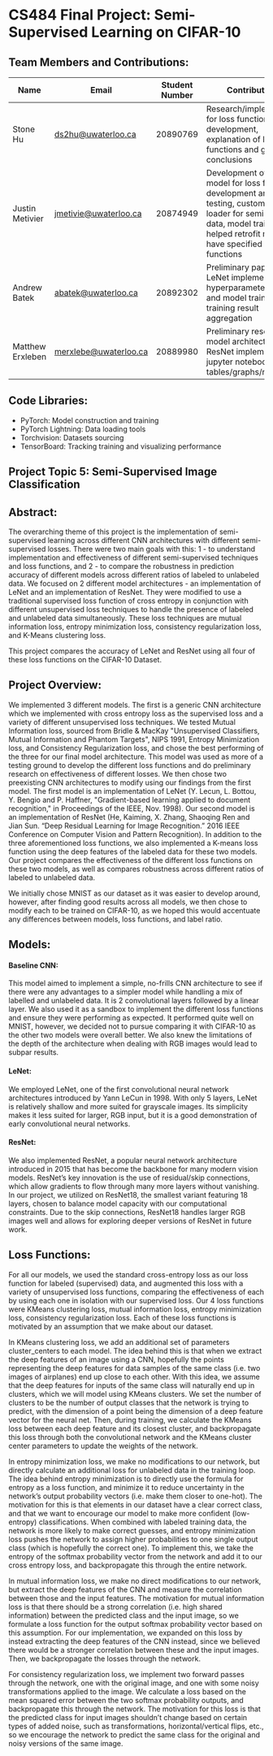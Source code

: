 # CS484 Final Project: Semi-Supervised Learning on CIFAR-10

## Team Members and Contributions:

| Name                | Email              | Student Number | Contributions: |
|---------------------|--------------------|----------------|----------------|
| Stone Hu            | ds2hu@uwaterloo.ca | 20890769       | Research/implementation for loss functions, model development, explanation of loss functions and gathered conclusions |
| Justin Metivier     | jmetivie@uwaterloo.ca | 20874949    | Development of generic model for loss function development and MNIST testing, custom data loader for semi-labeled data, model training, helped retrofit models to have specified loss functions |
| Andrew Batek        | abatek@uwaterloo.ca | 20892302      | Preliminary paper review, LeNet implementation, hyperparameter tuning and model training, training result aggregation |
| Matthew Erxleben    | merxlebe@uwaterloo.ca | 20889980    | Preliminary research on model architecture, ResNet implementation, jupyter notebook tables/graphs/notes |

## Code Libraries:

- PyTorch: Model construction and training
- PyTorch Lightning: Data loading tools
- Torchvision: Datasets sourcing
- TensorBoard: Tracking training and visualizing performance

## Project Topic 5: Semi-Supervised Image Classification

## Abstract:
The overarching theme of this project is the implementation of semi-supervised learning across different CNN architectures with different semi-supervised losses.
There were two main goals with this: 1 - to understand implementation and effectiveness of different semi-supervised techniques and loss functions, and
2 - to compare the robustness in prediction accuracy of different models across different ratios of labeled to unlabeled data. 
We focused on 2 different model architectures - an implementation of LeNet and an implementation of ResNet.
They were modified to use a traditional supervised loss function of cross entropy in conjunction with different unsupervised loss techniques to handle the presence of labeled and unlabeled data simultaneously.
These loss techniques are mutual information loss, entropy minimization loss, consistency regularization loss, and K-Means clustering loss.

This project compares the accuracy of LeNet and ResNet using all four of these loss functions on the CIFAR-10 Dataset.

## Project Overview:
We implemented 3 different models. The first is a generic CNN architecture which we implemented with cross entropy loss as the supervised loss and a variety of different unsupervised loss techniques.
We tested Mutual Information loss, sourced from Bridle & MacKay "Unsupervised Classifiers, Mutual Information and Phantom Targets", NIPS 1991, Entropy Minimization loss, and Consistency Regularization loss,
and chose the best performing of the three for our final model architecture. This model was used as more of a testing ground to develop the different loss functions and do preliminary research on effectiveness of different losses.
We then chose two preexisting CNN architectures to modify using our findings from the first model.
The first model is an implementation of LeNet (Y. Lecun, L. Bottou, Y. Bengio and P. Haffner, "Gradient-based learning applied to document recognition," in Proceedings of the IEEE, Nov. 1998).
Our second model is an implementation of ResNet (He, Kaiming, X. Zhang, Shaoqing Ren and Jian Sun. “Deep Residual Learning for Image Recognition.” 2016 IEEE Conference on Computer Vision and Pattern Recognition).
In addition to the three aforementioned loss functions, we also implemented a K-means loss function using the deep features of the labeled data for these two models.
Our project compares the effectiveness of the different loss functions on these two models, as well as compares robustness across different ratios of labeled to unlabeled data.

We initially chose MNIST as our dataset as it was easier to develop around, however, after finding good results across all models,
we then chose to modify each to be trained on CIFAR-10, as we hoped this would accentuate any differences between models, loss functions, and label ratio.

## Models:

#### Baseline CNN:
This model aimed to implement a simple, no-frills CNN architecture to see if there were any advantages to a simpler model while handling a mix of labelled and unlabeled data.
It is 2 convolutional layers followed by a linear layer. We also used it as a sandbox to implement the different loss functions and ensure they were performing as expected.
It performed quite well on MNIST, however, we decided not to pursue comparing it with CIFAR-10 as the other two models were overall better. We also knew the limitations of the
depth of the architecture when dealing with RGB images would lead to subpar results.

#### LeNet:
We employed LeNet, one of the first convolutional neural network architectures introduced by Yann LeCun in 1998. With only 5 layers, LeNet is relatively shallow and more suited
for grayscale images. Its simplicity makes it less suited for larger, RGB input, but it is a good demonstration of early convolutional neural networks.

#### ResNet:
We also implemented ResNet, a popular neural network architecture introduced in 2015 that has become the backbone for many modern vision models. ResNet’s key innovation is the use of
residual/skip connections, which allow gradients to flow through many more layers without vanishing. In our project, we utilized on ResNet18, the smallest variant featuring 18 layers,
chosen to balance model capacity with our computational constraints. Due to the skip connections, ResNet18 handles larger RGB images well and allows for exploring deeper versions of ResNet in future work.

## Loss Functions:
For all our models, we used the standard cross-entropy loss as our loss function for labeled (supervised) data, and augmented this loss with a variety of unsupervised loss functions,
comparing the effectiveness of each by using each one in isolation with our supervised loss. Our 4 loss functions were KMeans clustering loss, mutual information loss, entropy minimization loss,
consistency regularization loss. Each of these loss functions is motivated by an assumption that we make about our dataset.

In KMeans clustering loss, we add an additional set of parameters cluster_centers to each model. The idea behind this is that when we extract the deep features of an image using a CNN,
hopefully the points representing the deep features for data samples of the same class (i.e. two images of airplanes) end up close to each other. With this idea, we assume that the deep
features for inputs of the same class will naturally end up in clusters, which we will model using KMeans clusters. We set the number of clusters to be the number of output classes that
the network is trying to predict, with the dimension of a point being the dimension of a deep feature vector for the neural net. Then, during training, we calculate the KMeans loss between
each deep feature and its closest cluster, and backpropagate this loss through both the convolutional network and the KMeans cluster center parameters to update the weights of the network. 

In entropy minimization loss, we make no modifications to our network, but directly calculate an additional loss for unlabeled data in the training loop. The idea behind entropy minimization
is to directly use the formula for entropy as a loss function, and minimize it to reduce uncertainty in the network’s output probability vectors (i.e. make them closer to one-hot). The motivation
for this is that elements in our dataset have a clear correct class, and that we want to encourage our model to make more confident (low-entropy) classifications. When combined with labeled
training data, the network is more likely to make correct guesses, and entropy minimization loss pushes the network to assign higher probabilities to one single output class (which is hopefully
the correct one). To implement this, we take the entropy of the softmax probability vector from the network and add it to our cross entropy loss, and backpropagate this through the entire network.

In mutual information loss, we make no direct modifications to our network, but extract the deep features of the CNN and measure the correlation between those and the input features. The motivation
for mutual information loss is that there should be a strong correlation (i.e. high shared information) between the predicted class and the input image, so we formulate a loss function for the output
softmax probability vector based on this assumption. For our implementation, we expanded on this loss by instead extracting the deep features of the CNN instead, since we believed there would be a
stronger correlation between these and the input images. Then, we backpropagate the losses through the network.

For consistency regularization loss, we implement two forward passes through the network, one with the original image, and one with some noisy transformations applied to the image. We calculate a
loss based on the mean squared error between the two softmax probability outputs, and backpropagate this through the network. The motivation for this loss is that the predicted class for input images
shouldn’t change based on certain types of added noise, such as transformations, horizontal/vertical flips, etc., so we encourage the network to predict the same class for the original and noisy
versions of the same image.
